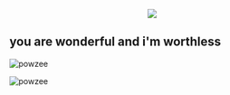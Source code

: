 <p align="center">
	<img src="https://i.ibb.co/ys8Zyw5/63ae7bb29ead93c54432abe19937afd8.jpg" />
</p>
<h2>you are wonderful and i'm worthless</h2>
<p align="left"><img src="https://komarev.com/ghpvc/?username=powzee&label=Profile%20views&color=0e75b6&style=flat" alt="powzee" /> </p>
<p align="left"><img src="https://github-readme-stats.vercel.app/api?username=powzee&show_icons=true&locale=en" alt="powzee" /></p>
